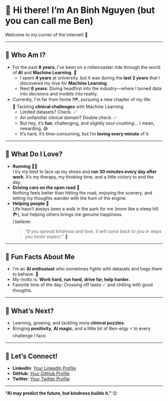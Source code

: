 # 👋 Hi there! I’m **An Binh Nguyen** (but you can call me **Ben**)  

Welcome to my corner of the internet! 🏡  

---

## 🧠 **Who Am I?**  
- For the past **8 years**, I've been on a rollercoaster ride through the world of **AI** and **Machine Learning**. 🎢  
  - I spent **4 years** at university, but it was during the **last 2 years** that I discovered my love for **Machine Learning**.  
  - Next **6 years**: Diving headfirst into the industry—where I turned data into decisions and models into reality.  
- Currently, I'm far from home 🗺️, pursuing a new chapter of my life:  
  🏥 Tackling **clinical challenges** with Machine Learning.  
  - Limited datasets? Check. ✅  
  - An unfamiliar clinical domain? Double check. ✅  
  - But hey, it’s **fun**, challenging, and slightly *soul-crushing*... I mean, rewarding. 😅  
  - It’s hard, it’s time-consuming, but I’m **loving every minute** of it.  

---

## 🏃 **What Do I Love?**  
- **Running** 🏃‍♂️  
  I try my best to lace up my shoes and **run 30 minutes every day after work**. It’s my therapy, my thinking time, and a little victory to end the day.  
- **Driving cars on the open road** 🚗  
  Nothing feels better than hitting the road, enjoying the scenery, and letting my thoughts wander with the hum of the engine.  
- **Helping people** 🤝  
  Life hasn’t always been a walk in the park for me (more like a steep hill 🏞️), but helping others brings me genuine happiness.  
  I believe:  
  > *“If you spread kindness and love, it will come back to you in ways you never expect.”* 🌟  

---

## 🌱 **Fun Facts About Me**  
- I'm an **AI enthusiast** who sometimes fights with datasets and begs them to behave. 🤖  
- My motto is: **Work hard, run hard, drive far, help harder.**  
- Favorite time of the day: Crossing off tasks ✅ and chilling with good thoughts.  

---

## 🎯 **What’s Next?**  
- Learning, growing, and tackling more **clinical puzzles**.  
- Bringing **positivity**, **AI magic**, and a little bit of Ben-ergy ⚡ to every challenge I face.  

---

## 🔗 **Let’s Connect!**  
- **LinkedIn**: [Your LinkedIn Profile](https://www.linkedin.com/in/binhna/)  
- **GitHub**: [Your GitHub Profile](https://github.com/binhna)  
- **Twitter**: [Your Twitter Profile](https://x.com/BinhNguyen96)  

---

**“AI may predict the future, but kindness builds it.”** 😊  
